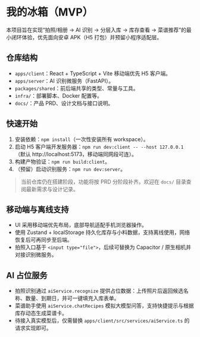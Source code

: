 # 我的冰箱（MVP）

本项目旨在实现“拍照/相册 → AI 识别 → 分层入库 → 库存查看 → 菜谱推荐”的最小闭环体验，优先面向安卓 APK（H5 打包）并预留小程序适配层。

## 仓库结构
- `apps/client`：React + TypeScript + Vite 移动端优先 H5 客户端。
- `apps/server`：AI 识别微服务（FastAPI）。
- `packages/shared`：前后端共享的类型、常量与工具。
- `infra/`：部署脚本、Docker 配置等。
- `docs/`：产品 PRD、设计文档与接口说明。

## 快速开始
1. 安装依赖：`npm install`（一次性安装所有 workspace）。
2. 启动 H5 客户端开发服务器：`npm run dev:client -- --host 127.0.0.1`（默认 http://localhost:5173，移动端同网段可连）。
3. 构建产物验证：`npm run build:client`。
4. （预留）启动识别服务：`npm run dev:server`。

> 当前仓库仍在搭建阶段，功能将按 PRD 分阶段补齐。欢迎在 `docs/` 目录查阅最新需求与设计记录。

## 移动端与离线支持
- UI 采用移动端优先布局，底部导航适配手机浏览器操作。
- 使用 Zustand + localStorage 持久化库存与小料数据，支持离线使用，网络恢复后可再同步至后端。
- 拍照入口基于 `<input type="file">`，后续可替换为 Capacitor / 原生相机并对接识别微服务。

## AI 占位服务
- 拍照识别通过 `aiService.recognize` 提供占位数据：上传照片后返回候选名称、数量、到期日，并可一键填充入库表单。
- 菜谱助手使用 `aiService.chatRecipes` 模拟大模型问答，支持快捷提示与根据库存动态生成菜谱卡。
- 待接入真实模型后，仅需替换 `apps/client/src/services/aiService.ts` 的请求实现即可。
